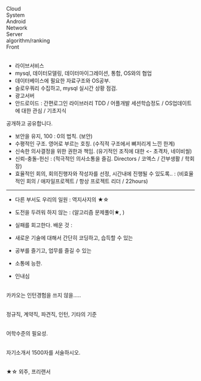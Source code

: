 Cloud<br>
System<br>
Android<br>
Network<br>
Server<br>
algorithm/ranking<br>
Front<br><br>

* 라이브서비스
* mysql, 데이터모델링, 데이터마이그레이션, 통합, OS와의 협업
* 데이터베이스에 필요한 자료구조와 OS공부.
* 슬로우쿼리 수집하고, mysql 실시간 상황 점검.
* 광고서버
* 안드로이드 : 간편로그인 라이브러리 TDD / 어플개발 세션학습정도 / OS업데이트에 대한 관심 / 기초지식


공개하고 공유합니다.<br>
- 보안을 유지, 100 : 0의 법칙. (보안)
- 수평적인 구조. 영어로 부르는 호칭. (수직적 구조에서 뼈저리게 느낀 한계)
- 신속한 의사결정을 위한 권한과 책임. (유기적인 조직에 대한 <- 초격차, 네이비씰)
- 신뢰-충돌-헌신 : (적극적인 의사소통을 즐김. Directors / 코엑스 / 간부생활 / 학회장)
- 효율적인 회의, 회의진행자와 작성자를 선정, 시간내에 진행될 수 있도록.. : (비효율적인 회의 / 애자일프로젝트 / 항상 프로젝트 리더 / 22hours)
------------
- 다른 부서도 우리의 일원 : 역지사지의 ★☆
- 도전을 두려워 하지 않는 : (알고리즘 문제풀이★, )
- 실패를 회고한다. 배운 것 : <br>

- 새로운 기술에 대해서 간단히 코딩하고, 습득할 수 있는
- 공부를 즐기고, 업무를 즐길 수 있는
- 소통에 능한. 
- 인내심
<br>
카카오는 인턴경험을 쓰지 않을.....<br><br>

정규직, 계약직, 파견직, 인턴, 기타의 기준<br><br>

어학수준의 필요성.<br><br>

자기소개서 1500자를 서술하시오.<br><br>

★☆ 외주, 프리랜서<br><br>

